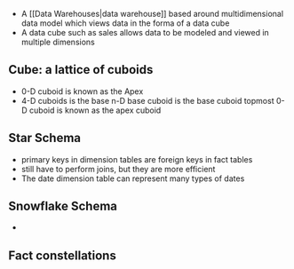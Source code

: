 
- A [[Data Warehouses|data warehouse]] based around multidimensional data model which views data in the forma of a data cube
- A data cube such as sales allows data to be modeled and viewed in multiple dimensions

## Cube: a lattice of cuboids
- 0-D cuboid is known as the Apex
- 4-D cuboids is the base
n-D base cuboid is the base cuboid
topmost 0-D cuboid is known as the apex cuboid

## Star Schema
- primary keys in dimension tables are foreign keys in fact tables
- still have to perform joins, but they are more efficient
- The date dimension table can represent many types of dates
## Snowflake Schema
- 
## Fact constellations